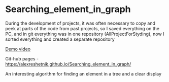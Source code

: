 # Searching_element_in_graph
 
During the development of projects, it was often necessary to copy and peek at parts of the code from past projects, so
I saved everything on the PC, and in git everything was in one repository (AllProjectForStyding), now
I sorted everything and created a separate repository

<a href="https://alexreshetnik.github.io/Searching_element_in_graph/lookme.mp4" target="_blank">Demo video</a>

Git-hub pages -  https://alexreshetnik.github.io/Searching_element_in_graph/

An interesting algorithm for finding an element in a tree and a clear display

